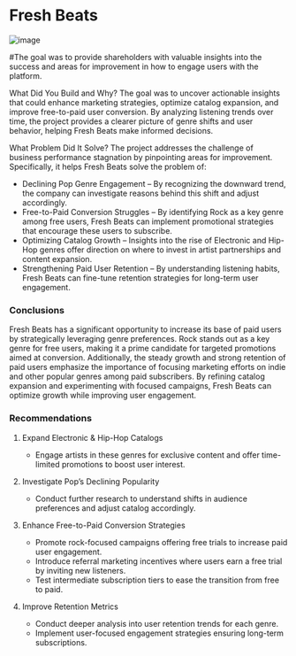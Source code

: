 # Fresh Beats 

![image](https://github.com/user-attachments/assets/e3a3ea5e-938b-44e5-8569-a614574ff53e)


#The goal was to provide shareholders with valuable insights into the success and areas for improvement in how to engage users with the platform.


What Did You Build and Why?
The goal was to uncover actionable insights that could enhance marketing strategies, optimize catalog expansion, and improve free-to-paid user conversion. By analyzing listening trends over time, the project provides a clearer picture of genre shifts and user behavior, helping Fresh Beats make informed decisions.


What Problem Did It Solve?
The project addresses the challenge of business performance stagnation by pinpointing areas for improvement. Specifically, it helps Fresh Beats solve the problem of:
- Declining Pop Genre Engagement – By recognizing the downward trend, the company can investigate reasons behind this shift and adjust accordingly.
- Free-to-Paid Conversion Struggles – By identifying Rock as a key genre among free users, Fresh Beats can implement promotional strategies that encourage these users to subscribe.
- Optimizing Catalog Growth – Insights into the rise of Electronic and Hip-Hop genres offer direction on where to invest in artist partnerships and content expansion.
- Strengthening Paid User Retention – By understanding listening habits, Fresh Beats can fine-tune retention strategies for long-term user engagement.
  
### Conclusions

Fresh Beats has a significant opportunity to increase its base of paid users by strategically leveraging genre preferences. Rock stands out as a key genre for free users, making it a prime candidate for targeted promotions aimed at conversion. Additionally, the steady growth and strong retention of paid users emphasize the importance of focusing marketing efforts on indie and other popular genres among paid subscribers. By refining catalog expansion and experimenting with focused campaigns, Fresh Beats can optimize growth while improving user engagement.


### Recommendations

1. Expand Electronic & Hip-Hop Catalogs  
   - Engage artists in these genres for exclusive content and offer time-limited promotions to boost user interest.

2. Investigate Pop’s Declining Popularity
   - Conduct further research to understand shifts in audience preferences and adjust catalog accordingly.

3. Enhance Free-to-Paid Conversion Strategies
   - Promote rock-focused campaigns offering free trials to increase paid user engagement.  
   - Introduce referral marketing incentives where users earn a free trial by inviting new listeners.  
   - Test intermediate subscription tiers to ease the transition from free to paid.

4. Improve Retention Metrics
   - Conduct deeper analysis into user retention trends for each genre.  
   - Implement user-focused engagement strategies ensuring long-term subscriptions.

